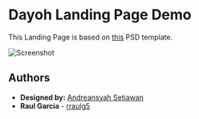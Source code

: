 # Dayoh Landing Page Demo

This Landing Page is based on [this](https://www.behance.net/gallery/10628061/Dayoh-Landing-page-PSD-Template) PSD template.

![Screenshot](https://mir-s3-cdn-cf.behance.net/project_modules/disp/a8bdbf10628061.560e8171f175f.jpg)

## Authors
* **Designed by:** [Andreansyah Setiawan](https://www.behance.net/andreyyann)
* **Raul Garcia** - [rraulg5](https://github.com/rraulg5)
